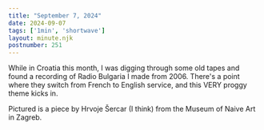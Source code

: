 ```yaml
---
title: "September 7, 2024"
date: 2024-09-07
tags: ['1min', 'shortwave']
layout: minute.njk
postnumber: 251
---	
```


While in Croatia this month, I was digging through some old tapes and found a recording of Radio Bulgaria I made from 2006. There's a point where they switch from French to English service, and this VERY proggy theme kicks in. 

Pictured is a piece by Hrvoje Šercar (I think) from the Museum of Naive Art in Zagreb.
